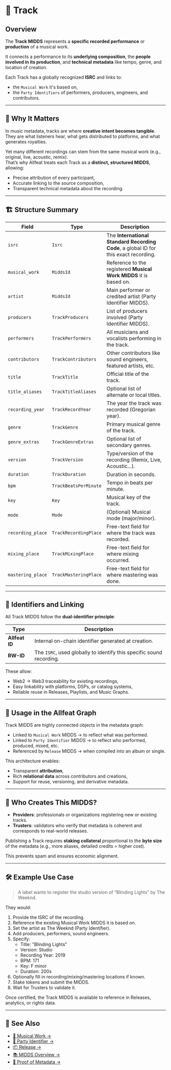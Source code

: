 # 🧾 Track

## Overview

The **Track MIDDS** represents a **specific recorded performance** or **production** of a musical work.

It connects a performance to its **underlying composition**, the **people involved in its production**, and **technical metadata** like tempo, genre, and location of creation.

Each Track has a globally recognized **ISRC** and links to:

- the `Musical Work` it's based on,
- the `Party Identifiers` of performers, producers, engineers, and contributors.

---

## 🧠 Why It Matters

In music metadata, tracks are where **creative intent becomes tangible**.  
They are what listeners hear, what gets distributed to platforms, and what generates royalties.

Yet many different recordings can stem from the same musical work (e.g., original, live, acoustic, remix).  
That’s why Allfeat treats each Track as a **distinct, structured MIDDS**, allowing:

- Precise attribution of every participant,
- Accurate linking to the source composition,
- Transparent technical metadata about the recording.

---

## 🏗️ Structure Summary

| Field             | Type                  | Description                                                                          |
| ----------------- | --------------------- | ------------------------------------------------------------------------------------ |
| `isrc`            | `Isrc`                | The **International Standard Recording Code**, a global ID for this exact recording. |
| `musical_work`    | `MiddsId`             | Reference to the registered **Musical Work MIDDS** it is based on.                   |
| `artist`          | `MiddsId`             | Main performer or credited artist (Party Identifier MIDDS).                          |
| `producers`       | `TrackProducers`      | List of producers involved (Party Identifier MIDDS).                                 |
| `performers`      | `TrackPerformers`     | All musicians and vocalists performing in the track.                                 |
| `contributors`    | `TrackContributors`   | Other contributors like sound engineers, featured artists, etc.                      |
| `title`           | `TrackTitle`          | Official title of the track.                                                         |
| `title_aliases`   | `TrackTitleAliases`   | Optional list of alternate or local titles.                                          |
| `recording_year`  | `TrackRecordYear`     | The year the track was recorded (Gregorian year).                                    |
| `genre`           | `TrackGenre`          | Primary musical genre of the track.                                                  |
| `genre_extras`    | `TrackGenreExtras`    | Optional list of secondary genres.                                                   |
| `version`         | `TrackVersion`        | Type/version of the recording (Remix, Live, Acoustic...).                            |
| `duration`        | `TrackDuration`       | Duration in seconds.                                                                 |
| `bpm`             | `TrackBeatsPerMinute` | Tempo in beats per minute.                                                           |
| `key`             | `Key`                 | Musical key of the track.                                                            |
| `mode`            | `Mode`                | (Optional) Musical mode (major/minor).                                               |
| `recording_place` | `TrackRecordingPlace` | Free-text field for where the track was recorded.                                    |
| `mixing_place`    | `TrackMixingPlace`    | Free-text field for where mixing occurred.                                           |
| `mastering_place` | `TrackMasteringPlace` | Free-text field for where mastering was done.                                        |

---

## 🧬 Identifiers and Linking

All Track MIDDS follow the **dual-identifier principle**:

| Type           | Description                                                          |
| -------------- | -------------------------------------------------------------------- |
| **Allfeat ID** | Internal on-chain identifier generated at creation.                  |
| **RW-ID**      | The `ISRC`, used globally to identify this specific sound recording. |

These allow:

- Web2 → Web3 traceability for existing recordings,
- Easy linkability with platforms, DSPs, or catalog systems,
- Reliable reuse in Releases, Playlists, and Music Graphs.

---

## 🔗 Usage in the Allfeat Graph

Track MIDDS are highly connected objects in the metadata graph:

- Linked to `Musical Work` MIDDS → to reflect what was performed.
- Linked to `Party Identifier` MIDDS → to reflect who performed, produced, mixed, etc.
- Referenced by `Release` MIDDS → when compiled into an album or single.

This architecture enables:

- Transparent **attribution**,
- Rich **relational data** across contributors and creations,
- Support for reuse, versioning, and derivative metadata.

---

## 🚀 Who Creates This MIDDS?

- **Providers**: professionals or organizations registering new or existing tracks.
- **Trusters**: validators who verify that metadata is coherent and corresponds to real-world releases.

Publishing a Track requires **staking collateral** proportional to the **byte size** of the metadata (e.g., more aliases, detailed credits = higher cost).

This prevents spam and ensures economic alignment.

---

## 🛠️ Example Use Case

> A label wants to register the studio version of “Blinding Lights” by The Weeknd.

They would:

1. Provide the ISRC of the recording.
2. Reference the existing Musical Work MIDDS it is based on.
3. Set the artist as The Weeknd (Party Identifier).
4. Add producers, performers, sound engineers.
5. Specify:
    - Title: "Blinding Lights"
    - Version: Studio
    - Recording Year: 2019
    - BPM: 171
    - Key: F minor
    - Duration: 200s
6. Optionally fill in recording/mixing/mastering locations if known.
7. Stake tokens and submit the MIDDS.
8. Wait for Trusters to validate it.

Once certified, the Track MIDDS is available to reference in Releases, analytics, or rights data.

---

## 📘 See Also

- [🎼 Musical Work →](./musical-work.md)
- [🏢 Party Identifier →](./party-identifier.md)
- [📦 Release →](./release.md)
- [📚 MIDDS Overview →](./overview.md)
- [🧩 Proof of Metadata →](../consensus/pom.md)
